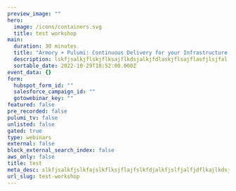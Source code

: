 ```yaml
---
preview_image: ""
hero:
  image: /icons/containers.svg
  title: test workshop
main:
  duration: 30 minutes
  title: "Armory + Pulumi: Continuous Delivery for your Infrastructure as Code"
  description: lskfjsalkjflskjflksajflkdsjalkjfdlaskjflsajflasfjlsjfal
  sortable_date: 2022-10-29T18:52:00.000Z
event_data: {}
form:
  hubspot_form_id: ""
  salesforce_campaign_id: ""
  gotowebinar_key: ""
featured: false
pre_recorded: false
pulumi_tv: false
unlisted: false
gated: true
type: webinars
external: false
block_external_search_index: false
aws_only: false
title: test
meta_desc: slkfjsalkfjslkfajslkflksjflajfslkfdjalkfjslfjalfjdflkajlkdsjfalkfjlkjaljslfjalj
url_slug: test-workshop
---
```

